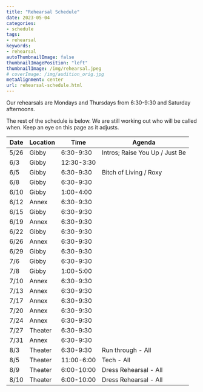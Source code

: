 ```yaml
---
title: "Rehearsal Schedule"
date: 2023-05-04
categories:
- schedule
tags:
- rehearsal
keywords:
- rehearsal
autoThumbnailImage: false
thumbnailImagePosition: "left"
thumbnailImage: /img/rehearsal.jpeg
# coverImage: /img/audition_orig.jpg
metaAlignment: center
url: rehearsal-schedule.html
---
```


Our rehearsals are Mondays and Thursdays from 6:30-9:30 and Saturday afternoons. 

The rest of the schedule is below. We are still working out who will be called when. Keep an eye on this page as it adjusts.

| Date      | Location | Time | Agenda | 
| ----------- | ----------- | ----------- | ----------- | 
5/26 | Gibby | 6:30-9:30 | Intros; Raise You Up / Just Be  | 
6/3 | Gibby | 12:30-3:30 |   |
6/5 | Gibby | 6:30-9:30 | Bitch of Living / Roxy  | 
6/8 | Gibby | 6:30-9:30 |   |
6/10 | Gibby | 1:00-4:00 |   |
6/12 | Annex | 6:30-9:30 |   |
6/15 | Gibby | 6:30-9:30 |   |
6/19 | Annex | 6:30-9:30 |   |
6/22 | Gibby | 6:30-9:30 |   |
6/26 | Annex | 6:30-9:30 |   |
6/29 | Gibby | 6:30-9:30 |   |
7/6 | Gibby | 6:30-9:30 |   |
7/8 | Gibby | 1:00-5:00 |   |
7/10 | Annex | 6:30-9:30 |   |
7/13 | Annex | 6:30-9:30 |   |
7/17 | Annex | 6:30-9:30 |   |
7/20 | Annex | 6:30-9:30 |   |
7/24 | Annex | 6:30-9:30 |   |
7/27 | Theater | 6:30-9:30 |   |
7/31 | Annex | 6:30-9:30 |   |
8/3 | Theater | 6:30-9:30 | Run through - All  |
8/5 | Theater | 11:00-6:00 | Tech - All  |
8/9 | Theater | 6:00-10:00 | Dress Rehearsal - All  |
8/10 | Theater | 6:00-10:00 | Dress Rehearsal - All  |

